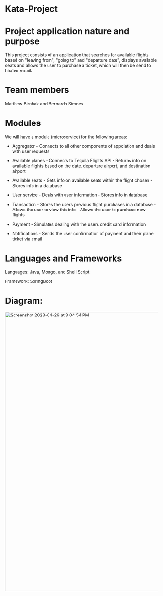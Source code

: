 # Kata-Project

# Project application nature and purpose
  This project consists of an application that searches for available flights based on "leaving from", "going to" and "departure date", displays         available seats and allows the user to purchase a ticket, which will then be send to his/her email.

# Team members
  Matthew Birnhak and Bernardo Simoes

# Modules
  We will have a module (microservice) for the following areas:
  
  - Aggregator
        - Connects to all other components of appciation and deals with user requests


  - Available planes
        - Connects to Tequila Flights API
        - Returns info on available flights based on the date, departure airport, and destination airport


  - Available seats
        - Gets info on available seats within the flight chosen
        - Stores info in a database


  - User service
        - Deals with user information
        - Stores info in database


  - Transaction
        - Stores the users previous flight purchases in a database
        - Allows the user to view this info
        - Allows the user to purchase new flights


  - Payment
        - Simulates dealing with the users credit card information


  - Notifications
        - Sends the user confirmation of payment and their plane ticket via email

# Languages and Frameworks
  Languages: Java, Mongo, and Shell Script
  
  Framework: SpringBoot


# Diagram:
<img width="919" alt="Screenshot 2023-04-29 at 3 04 54 PM" src="https://user-images.githubusercontent.com/123829531/235320232-fad47d85-62d2-4ba0-9439-4e17200d48e1.png">

  
